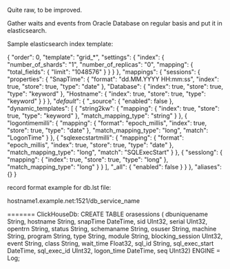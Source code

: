 Quite raw, to be improved.

Gather waits and events from Oracle Database on regular basis and put it in elasticsearch.

Sample elasticsearch index template:

{
  "order": 0,
  "template": "grid_*",
  "settings": {
    "index": {
      "number_of_shards": "1",
      "number_of_replicas": "0",
      "mapping": {
        "total_fields": {
          "limit": "1048576"
        }
      }
    }
  },
  "mappings": {
    "sessions": {
      "properties": {
        "SnapTime": {
          "format": "dd.MM.YYYY HH:mm:ss",
          "index": true,
          "store": true,
          "type": "date"
        },
        "Database": {
          "index": true,
          "store": true,
          "type": "keyword"
        },
        "Hostname": {
          "index": true,
          "store": true,
          "type": "keyword"
        }
      }
    },
    "_default_": {
      "_source": {
        "enabled": false
      },
      "dynamic_templates": [
        {
          "string2kw": {
            "mapping": {
              "index": true,
              "store": true,
              "type": "keyword"
            },
            "match_mapping_type": "string"
          }
        },
        {
          "logontimemilli": {
            "mapping": {
              "format": "epoch_millis",
              "index": true,
              "store": true,
              "type": "date"
            },
            "match_mapping_type": "long",
            "match": "LogonTime"
          }
        },
        {
          "sqlexecstartmilli": {
            "mapping": {
              "format": "epoch_millis",
              "index": true,
              "store": true,
              "type": "date"
            },
            "match_mapping_type": "long",
            "match": "SQLExecStart"
          }
        },
        {
          "sesslong": {
            "mapping": {
              "index": true,
              "store": true,
              "type": "long"
            },
            "match_mapping_type": "long"
          }
        }
      ],
      "_all": {
        "enabled": false
      }
    }
  },
  "aliases": {}
}

record format example for db.lst file:

hostname1.example.net:1521/db_service_name

=======
ClickHouseDb:
CREATE TABLE orasessions ( dbuniquename String,  hostname String,  snapTime DateTime,  sid UInt32,  serial UInt32,  opentrn String,  status String,  schemaname String,  osuser String,  machine String,  program String,  type String,  module String,  blocking_session UInt32,  event String,  class String,  wait_time Float32,  sql_id String,  sql_exec_start DateTime,  sql_exec_id UInt32,  logon_time DateTime,  seq UInt32) ENGINE = Log;
